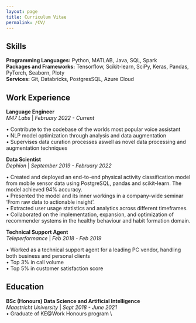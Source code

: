 ```yaml
---
layout: page
title: Curriculum Vitae
permalink: /CV/
---
```



## Skills
**Programming Languages:** Python, MATLAB, Java, SQL, Spark \
**Packages and Frameworks:** Tensorflow, Scikit-learn, SciPy, Keras, Pandas, PyTorch, Seaborn, Ploty \
**Services:** Git, Databricks, PostgresSQL, Azure Cloud 



## Work Experience

**Language Engineer**                                        
*M47 Labs* | *February 2022 - Current*

• Contribute to the codebase of the worlds most popular voice assistant \
• NLP model optimization through analysis and data augmentation \
• Supervises data curation processes aswell as novel data processing and augmentation techniques


**Data Scientist**                                        
*Dephion* | *September 2019 - February 2022*

• Created and deployed an end-to-end physical activity classification model from mobile sensor data using 
PostgreSQL, pandas and scikit-learn. The model achieved 94% accuracy. \
• Presented the model and its inner workings in a company-wide seminar ‘From raw data to actionable insight’. \
• Extracted user usage statistics and analytics across different timeframes. \
• Collaborated on the implementation, expansion, and optimization of recommender systems in the healthy
behaviour and habit formation domain. 

**Technical Support Agent** \
*Teleperformance* | *Feb 2018 - Feb 2019*

• Worked as a technical support agent for a leading PC vendor, handling both business and personal clients \
• Top 3% in call volume \
• Top 5% in customer satisfaction score

## Education
**BSc (Honours) Data Science and Artificial Intelligence**   \
 *Maastricht University* | *Sept 2018 - June 2021* \
• Graduate of KE@Work Honours program \


